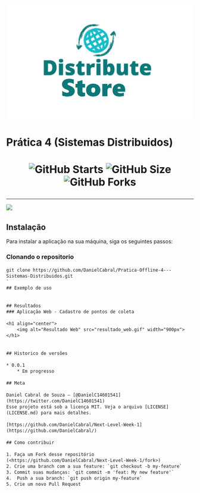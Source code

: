 
<h1 align="center"><img src="src/res/logo_store.jpg" /></h1>


# Prática 4 (Sistemas Distribuidos)
> 

<h1 align="center">

![GitHub Starts](https://img.shields.io/github/stars/DanielCabral/Pratica-Offline-4---Sistemas-Distribuidos?color=15BDCA&style=for-the-badge)
![GitHub Size](https://img.shields.io/github/repo-size/DanielCabral/Pratica-Offline-4---Sistemas-Distribuidos?color=15BDCA&style=for-the-badge)
![GitHub Forks](https://img.shields.io/github/forks/DanielCabral/Pratica-Offline-4---Sistemas-Distribuidos?color=15BDCA&style=for-the-badge)

</h1>
<hr>



![](header.png)

## Instalação

Para instalar a aplicação na sua máquina, siga os seguintes passos: 

### Clonando o repositorio

```git init
git clone https://github.com/DanielCabral/Pratica-Offline-4---Sistemas-Distribuidos.git
`
## Exemplo de uso


## Resultados
### Aplicação Web - Cadastro de pontos de coleta

<h1 align="center">
    <img alt="Resultado Web" src="resultado_web.gif" width="900px">
</h1>


## Historico de versões

* 0.0.1
    * Em progresso

## Meta

Daniel Cabral de Souza – [@DanielC14601541](https://twitter.com/DanielC14601541) 
Esse projeto está sob a licença MIT. Veja o arquivo [LICENSE](LICENSE.md) para mais detalhes.

[https://github.com/DanielCabral/Next-Level-Week-1](https://github.com/DanielCabral/)

## Como contribuir

1. Faça um Fork desse repositório (<https://github.com/DanielCabral/Next-Level-Week-1/fork>)
2. Crie uma branch com a sua feature: `git checkout -b my-feature`
3. Commit suas mudanças: `git commit -m 'feat: My new feature'`
4.  Push a sua branch: `git push origin my-feature`
5. Crie um novo Pull Request

